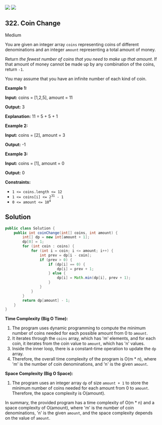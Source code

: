 [![](https://img.shields.io/github/stars/LeetCode-Top-Interview-150/LeetCode-Top-Interview-150?label=Stars&style=flat-square)](https://github.com/LeetCode-Top-Interview-150/LeetCode-Top-Interview-150)
[![](https://img.shields.io/github/forks/LeetCode-Top-Interview-150/LeetCode-Top-Interview-150?label=Fork%20me%20on%20GitHub%20&style=flat-square)](https://github.com/LeetCode-Top-Interview-150/LeetCode-Top-Interview-150/fork)

## 322\. Coin Change

Medium

You are given an integer array `coins` representing coins of different denominations and an integer `amount` representing a total amount of money.

Return _the fewest number of coins that you need to make up that amount_. If that amount of money cannot be made up by any combination of the coins, return `-1`.

You may assume that you have an infinite number of each kind of coin.

**Example 1:**

**Input:** coins = [1,2,5], amount = 11

**Output:** 3

**Explanation:** 11 = 5 + 5 + 1 

**Example 2:**

**Input:** coins = [2], amount = 3

**Output:** -1 

**Example 3:**

**Input:** coins = [1], amount = 0

**Output:** 0 

**Constraints:**

*   `1 <= coins.length <= 12`
*   <code>1 <= coins[i] <= 2<sup>31</sup> - 1</code>
*   <code>0 <= amount <= 10<sup>4</sup></code>

## Solution

```java
public class Solution {
    public int coinChange(int[] coins, int amount) {
        int[] dp = new int[amount + 1];
        dp[0] = 1;
        for (int coin : coins) {
            for (int i = coin; i <= amount; i++) {
                int prev = dp[i - coin];
                if (prev > 0) {
                    if (dp[i] == 0) {
                        dp[i] = prev + 1;
                    } else {
                        dp[i] = Math.min(dp[i], prev + 1);
                    }
                }
            }
        }
        return dp[amount] - 1;
    }
}
```

**Time Complexity (Big O Time):**

1. The program uses dynamic programming to compute the minimum number of coins needed for each possible amount from 0 to `amount`.
2. It iterates through the `coins` array, which has 'm' elements, and for each coin, it iterates from the coin value to `amount`, which has 'n' values.
3. Inside the inner loop, there is a constant-time operation to update the `dp` array.
4. Therefore, the overall time complexity of the program is O(m * n), where 'm' is the number of coin denominations, and 'n' is the given `amount`.

**Space Complexity (Big O Space):**

1. The program uses an integer array `dp` of size `amount + 1` to store the minimum number of coins needed for each amount from 0 to `amount`. Therefore, the space complexity is O(amount).

In summary, the provided program has a time complexity of O(m * n) and a space complexity of O(amount), where 'm' is the number of coin denominations, 'n' is the given `amount`, and the space complexity depends on the value of `amount`.
